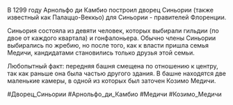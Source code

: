В 1299 году Арнольфо ди Камбио построил дворец Синьории (также известный как Палаццо-Веккьо) для Синьории - правителей Флоренции.

Синьория состояла из девяти человек, которых выбирали гильдии (по двое от каждого квартала) и гонфалоньера. Обычно члены Синьории выбирались по жребию, но после того, как к власти пришла семья Медичи, кандидатами становились только друзья этой семьи. 

Любопытный факт: передняя башня смещена по отношению к центру, так как раньше она была частью другого здания. В башне находятся две маленькие камеры, в одной из которых был заточен Козимо Медичи.

#Дворец_Синьории 
#Арнольфо_ди_Камбио 
#Медичи 
#Козимо_Медичи 